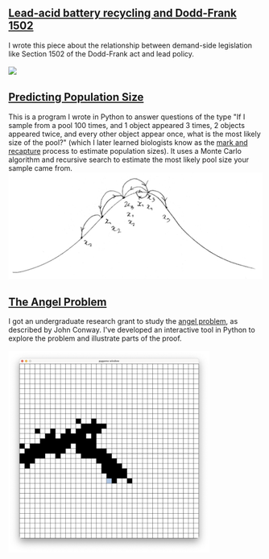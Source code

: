 ## [Lead-acid battery recycling and Dodd-Frank 1502]([https://leadbatteries.substack.com/](https://leadbatteries.substack.com/p/from-conflict-minerals-to-clean-lead))
I wrote this piece about the relationship between demand-side legislation like Section 1502 of the Dodd-Frank act and lead policy.\
\
<a href="https://leadbatteries.substack.com/">
  <img src="assets/lbn/doddfrank.png" height=300>
</a>


## [Predicting Population Size](pages/pool.md)
This is a program I wrote in Python to answer questions of the type "If I sample from a pool 100 times, and 1 object appeared 3 times,  2 objects appeared twice, and every other object appear once, what is the most likely size of the pool?" (which I later learned biologists know as the [mark and recapture](https://en.wikipedia.org/wiki/Mark_and_recapture) process to estimate population sizes). It uses a Monte Carlo algorithm and recursive search to estimate the most likely pool size your sample came from.
<img src="assets/pool/pool.png">

## [The Angel Problem](pages/angel.md)
I got an undergraduate research grant to study the [angel problem](https://en.wikipedia.org/wiki/Angel_problem), as described by John Conway. I've developed an interactive tool in Python to explore the problem and illustrate parts of the proof. \
\
<img src="assets/angel/angel.png" width=400 height=400>



